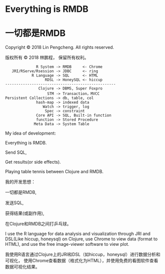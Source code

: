 # Everything is RMDB 
# 一切都是RMDB

Copyright © 2018 Lin Pengcheng. All rights reserved.

版权所有 © 2018 林鹏程， 保留所有权利。

```
              R System -> RMDB     <- Chrome
   JRI/RServe/Rsession -> JDBC     <- ring
            R Language -> SQL      <- HTML
                  RDSL -> HoneySQL <- hiccup
--------------------------------------------------
               Clojure -> DBMS, Super Foxpro
                   STM -> Transaction，MVCC
Persistent Collections -> db, table, col
              hash-map -> indexed data
                 Watch -> trigger, log
                  Spec -> constraint
              Core API -> SQL, Built-in function
              function -> Stored Procedure
             Meta Data -> System Table
```

My idea of development: 

Everything is RMDB. 

Send SQL, 

Get results(or side effects).

Playing table tennis between Clojure and RMDB.

我的开发思想：

一切都是RMDB,

发送SQL,

获得结果(或副作用),

在Clojure和RMDB之间打乒乓球。

I use the R language for data analysis and visualization 
through JRI and DSL(Like hiccup, honeysql) on Clojure, 
use Chrome to view data (format to HTML), 
and use the free image-viewer software to view plot.

我使用R语言通过Clojure上的JRI和DSL（如hiccup，honeysql）进行数据分析和可视化，
使用Chrome查看数据（格式化为HTML），并使用免费的看图软件查看数据可视化结果。
